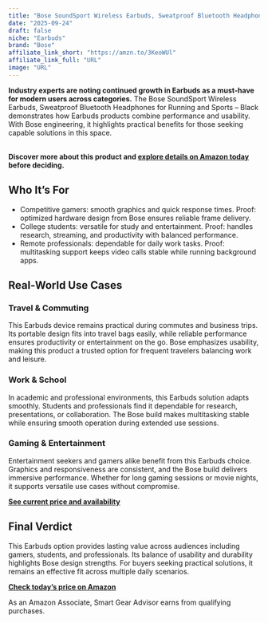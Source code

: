 ```yaml
---
title: "Bose SoundSport Wireless Earbuds, Sweatproof Bluetooth Headphones for Running and Sports – Black"
date: "2025-09-24"
draft: false
niche: "Earbuds"
brand: "Bose"
affiliate_link_short: "https://amzn.to/3KeoWUl"
affiliate_link_full: "URL"
image: "URL"
---
```


<p><strong>Industry experts are noting continued growth in Earbuds as a must-have for modern users across categories.</strong> The Bose SoundSport Wireless Earbuds, Sweatproof Bluetooth Headphones for Running and Sports – Black demonstrates how Earbuds products combine performance and usability. With Bose engineering, it highlights practical benefits for those seeking capable solutions in this space.</p>
<br>
<strong>Discover more about this product and <a href="https://amzn.to/3KeoWUl" rel="nofollow sponsored">explore details on Amazon today</a> before deciding.</strong>
<br>

<h2>Who It’s For</h2>
<ul>
  <li>Competitive gamers: smooth graphics and quick response times. Proof: optimized hardware design from Bose ensures reliable frame delivery.</li>
  <li>College students: versatile for study and entertainment. Proof: handles research, streaming, and productivity with balanced performance.</li>
  <li>Remote professionals: dependable for daily work tasks. Proof: multitasking support keeps video calls stable while running background apps.</li>
</ul>

<h2>Real-World Use Cases</h2>

<h3>Travel & Commuting</h3>
<p>This Earbuds device remains practical during commutes and business trips. Its portable design fits into travel bags easily, while reliable performance ensures productivity or entertainment on the go. Bose emphasizes usability, making this product a trusted option for frequent travelers balancing work and leisure.</p>

<h3>Work & School</h3>
<p>In academic and professional environments, this Earbuds solution adapts smoothly. Students and professionals find it dependable for research, presentations, or collaboration. The Bose build makes multitasking stable while ensuring smooth operation during extended use sessions.</p>

<h3>Gaming & Entertainment</h3>
<p>Entertainment seekers and gamers alike benefit from this Earbuds choice. Graphics and responsiveness are consistent, and the Bose build delivers immersive performance. Whether for long gaming sessions or movie nights, it supports versatile use cases without compromise.</p>

<p><strong><a href="https://amzn.to/3KeoWUl" rel="nofollow sponsored">See current price and availability</a></strong></p>

<h2>Final Verdict</h2>
<p>This Earbuds option provides lasting value across audiences including gamers, students, and professionals. Its balance of usability and durability highlights Bose design strengths. For buyers seeking practical solutions, it remains an effective fit across multiple daily scenarios.</p>

<p><strong><a href="https://amzn.to/3KeoWUl" rel="nofollow sponsored">Check today’s price on Amazon</a></strong></p>

<p>As an Amazon Associate, Smart Gear Advisor earns from qualifying purchases.</p>
